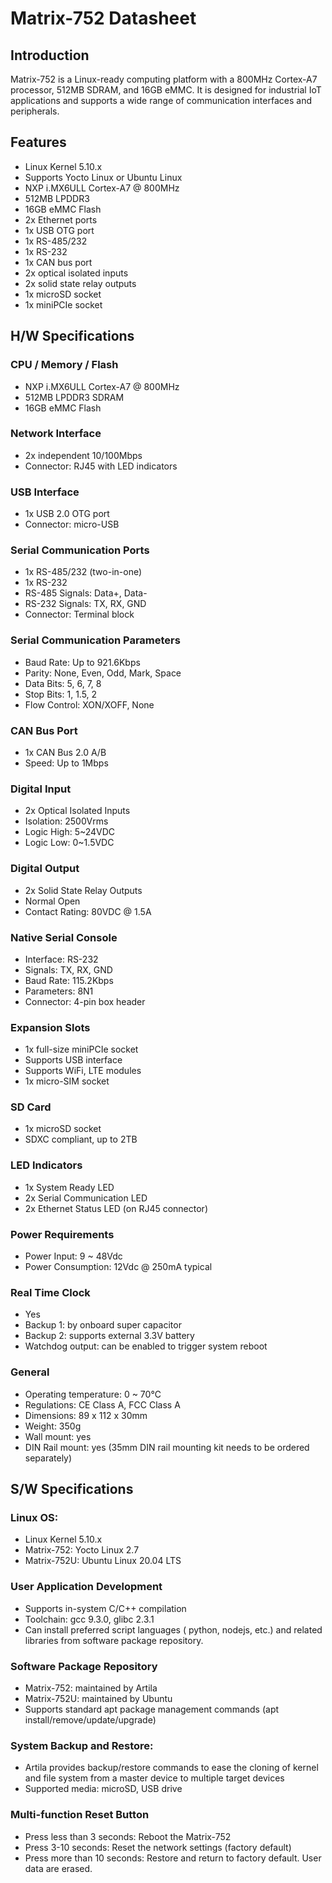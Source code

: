 # Matrix-752 Datasheet

## Introduction
Matrix-752 is a Linux-ready computing platform with a 800MHz Cortex-A7 processor, 512MB SDRAM, and 16GB eMMC. It is designed for industrial IoT applications and supports a wide range of communication interfaces and peripherals.

## Features
- Linux Kernel 5.10.x
- Supports Yocto Linux or Ubuntu Linux
- NXP i.MX6ULL Cortex-A7 @ 800MHz
- 512MB LPDDR3
- 16GB eMMC Flash
- 2x Ethernet ports
- 1x USB OTG port
- 1x RS-485/232
- 1x RS-232
- 1x CAN bus port
- 2x optical isolated inputs
- 2x solid state relay outputs
- 1x microSD socket
- 1x miniPCIe socket

## H/W Specifications
### CPU / Memory / Flash
- NXP i.MX6ULL Cortex-A7 @ 800MHz
- 512MB LPDDR3 SDRAM
- 16GB eMMC Flash

### Network Interface
- 2x independent 10/100Mbps
- Connector: RJ45 with LED indicators

### USB Interface
- 1x USB 2.0 OTG port
- Connector: micro-USB

### Serial Communication Ports
- 1x RS-485/232 (two-in-one)
- 1x RS-232
- RS-485 Signals: Data+, Data-
- RS-232 Signals: TX, RX, GND
- Connector: Terminal block

### Serial Communication Parameters
- Baud Rate: Up to 921.6Kbps
- Parity: None, Even, Odd, Mark, Space
- Data Bits: 5, 6, 7, 8
- Stop Bits: 1, 1.5, 2
- Flow Control: XON/XOFF, None

### CAN Bus Port
- 1x CAN Bus 2.0 A/B
- Speed: Up to 1Mbps

### Digital Input
- 2x Optical Isolated Inputs
- Isolation: 2500Vrms
- Logic High: 5~24VDC
- Logic Low: 0~1.5VDC

### Digital Output
- 2x Solid State Relay Outputs
- Normal Open
- Contact Rating: 80VDC @ 1.5A

### Native Serial Console
- Interface: RS-232
- Signals: TX, RX, GND
- Baud Rate: 115.2Kbps
- Parameters: 8N1
- Connector: 4-pin box header

### Expansion Slots
- 1x full-size miniPCIe socket
- Supports USB interface
- Supports WiFi, LTE modules
- 1x micro-SIM socket

### SD Card
- 1x microSD socket
- SDXC compliant, up to 2TB

### LED Indicators
- 1x System Ready LED
- 2x Serial Communication LED
- 2x Ethernet Status LED (on RJ45 connector)

### Power Requirements
- Power Input: 9 ~ 48Vdc 
- Power Consumption: 12Vdc @ 250mA typical

### Real Time Clock
- Yes
- Backup 1: by onboard super capacitor
- Backup 2: supports external 3.3V battery
- Watchdog output: can be enabled to trigger system reboot

### General
- Operating temperature: 0 ~ 70℃
- Regulations: CE Class A, FCC Class A
- Dimensions: 89 x 112 x 30mm
- Weight: 350g
- Wall mount: yes
- DIN Rail mount: yes (35mm DIN rail mounting kit needs to be ordered separately)

## S/W Specifications
### Linux OS:
- Linux Kernel 5.10.x
- Matrix-752: Yocto Linux 2.7
- Matrix-752U: Ubuntu Linux 20.04 LTS

### User Application Development
- Supports in-system C/C++ compilation
- Toolchain: gcc 9.3.0, glibc 2.3.1
- Can install preferred script languages ( python, nodejs, etc.) and related libraries from software package repository.

### Software Package Repository
- Matrix-752: maintained by Artila
- Matrix-752U: maintained by Ubuntu
- Supports standard apt package management commands (apt install/remove/update/upgrade)

### System Backup and Restore:
- Artila provides backup/restore commands to ease the cloning of kernel and file system from a master device to multiple target devices
- Supported media: microSD, USB drive

### Multi-function Reset Button
- Press less than 3 seconds: Reboot the Matrix-752
- Press 3-10 seconds: Reset the network settings (factory default)
- Press more than 10 seconds: Restore and return to factory default. User data are erased.
